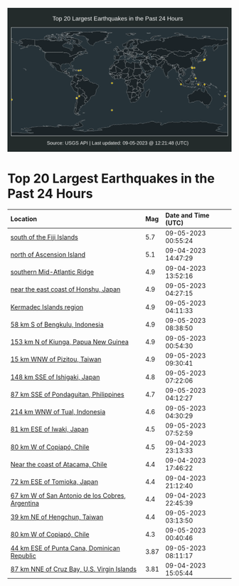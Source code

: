 ![Map](./map.png)

# Top 20 Largest Earthquakes in the Past 24 Hours

| Location | Mag | Date and Time (UTC) |
|:---|:---|:---|
| [south of the Fiji Islands](https://earthquake.usgs.gov/earthquakes/eventpage/us7000ktai) | 5.7 | 09-05-2023 00:55:24 |
| [north of Ascension Island](https://earthquake.usgs.gov/earthquakes/eventpage/us7000kt6h) | 5.1 | 09-04-2023 14:47:29 |
| [southern Mid-Atlantic Ridge](https://earthquake.usgs.gov/earthquakes/eventpage/us7000kt6b) | 4.9 | 09-04-2023 13:52:16 |
| [near the east coast of Honshu, Japan](https://earthquake.usgs.gov/earthquakes/eventpage/us7000ktbl) | 4.9 | 09-05-2023 04:27:15 |
| [Kermadec Islands region](https://earthquake.usgs.gov/earthquakes/eventpage/us7000ktbg) | 4.9 | 09-05-2023 04:11:33 |
| [58 km S of Bengkulu, Indonesia](https://earthquake.usgs.gov/earthquakes/eventpage/us7000ktct) | 4.9 | 09-05-2023 08:38:50 |
| [153 km N of Kiunga, Papua New Guinea](https://earthquake.usgs.gov/earthquakes/eventpage/us7000ktaj) | 4.9 | 09-05-2023 00:54:30 |
| [15 km WNW of Pizitou, Taiwan](https://earthquake.usgs.gov/earthquakes/eventpage/us7000ktd3) | 4.9 | 09-05-2023 09:30:41 |
| [148 km SSE of Ishigaki, Japan](https://earthquake.usgs.gov/earthquakes/eventpage/us7000ktcf) | 4.8 | 09-05-2023 07:22:06 |
| [87 km SSE of Pondaguitan, Philippines](https://earthquake.usgs.gov/earthquakes/eventpage/us7000ktbj) | 4.7 | 09-05-2023 04:12:27 |
| [214 km WNW of Tual, Indonesia](https://earthquake.usgs.gov/earthquakes/eventpage/us7000ktbp) | 4.6 | 09-05-2023 04:30:29 |
| [81 km ESE of Iwaki, Japan](https://earthquake.usgs.gov/earthquakes/eventpage/us7000ktcn) | 4.5 | 09-05-2023 07:52:59 |
| [80 km W of Copiapó, Chile](https://earthquake.usgs.gov/earthquakes/eventpage/us7000kt9t) | 4.5 | 09-04-2023 23:13:33 |
| [Near the coast of Atacama, Chile](https://earthquake.usgs.gov/earthquakes/eventpage/us7000kt7q) | 4.4 | 09-04-2023 17:46:22 |
| [72 km ESE of Tomioka, Japan](https://earthquake.usgs.gov/earthquakes/eventpage/us7000kt8t) | 4.4 | 09-04-2023 21:12:40 |
| [67 km W of San Antonio de los Cobres, Argentina](https://earthquake.usgs.gov/earthquakes/eventpage/us7000kt9j) | 4.4 | 09-04-2023 22:45:39 |
| [39 km NE of Hengchun, Taiwan](https://earthquake.usgs.gov/earthquakes/eventpage/us7000ktb9) | 4.4 | 09-05-2023 03:13:50 |
| [80 km W of Copiapó, Chile](https://earthquake.usgs.gov/earthquakes/eventpage/us7000ktad) | 4.3 | 09-05-2023 00:40:46 |
| [44 km ESE of Punta Cana, Dominican Republic](https://earthquake.usgs.gov/earthquakes/eventpage/pr2023248001) | 3.87 | 09-05-2023 08:11:17 |
| [87 km NNE of Cruz Bay, U.S. Virgin Islands](https://earthquake.usgs.gov/earthquakes/eventpage/pr2023247005) | 3.81 | 09-04-2023 15:05:44 |

